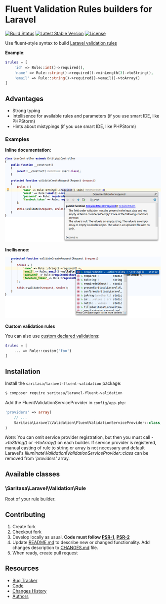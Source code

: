 # Fluent Validation Rules builders for Laravel 

[![Build Status](https://travis-ci.org/Saritasa/php-laravel-fluent-validation.svg?branch=master)](https://travis-ci.org/Saritasa/php-laravel-fluent-validation)
[![Latest Stable Version](https://poser.pugx.org/saritasa/laravel-fluent-validation/v/stable)](https://packagist.org/packages/saritasa/laravel-fluent-validation)
[![License](https://poser.pugx.org/saritasa/laravel-fluent-validation/license)](https://packagist.org/packages/saritasa/laravel-fluent-validation)

Use fluent-style syntax to build [Laravel validation rules](https://laravel.com/docs/5.4/validation#available-validation-rules)

**Example**:
```php
$rules = [
    'id' => Rule::int()->required(),
    'name' => Rule::string()->required()->minLength(3)->toString(),
    'email' => Rule::string()->required()->email()->toArray()
]
```
## Advantages
* Strong typing
* Intellisence for available rules and parameters (if you use smart IDE, like PHPStorm)
* Hints about mistypings (if you use smart IDE, like PHPStorm)

### Examples
**Inline documentation:**

![Inline documentation](docs/inline_docs.png)

**Inellisence:**

![Intelisence](docs/intellisence.png)

**Custom validation rules**

You can also use [custom declared validations](https://laravel.com/docs/5.4/validation#custom-validation-rules):

```php
$rules = [
    ... => Rule::custom('foo')
]
```


## Installation

Install the ```saritasa/laravel-fluent-validation``` package:

```bash
$ composer require saritasa/laravel-fluent-validation
```
Add the FluentValidationServiceProvider in ``config/app.php``:

```php
'providers' => array(
    // ...
    Saritasa\Laravel\Validation\FluentValidationServiceProvider::class,
)
```
*Note:* You can omit service provider registration, but then you must call
*->toString()* or *->toArray()* on each builder.
If service provider is registered, manual casting of rule to string or array
is not necessary and default Laravel's *Illuminate\Validation\ValidationServiceProvider::class* 
can be removed from *'providers'* array.


## Available classes

### \Saritasa\Laravel\Validation\Rule
Root of your rule builder.

## Contributing

1. Create fork
2. Checkout fork
3. Develop locally as usual. **Code must follow [PSR-1](http://www.php-fig.org/psr/psr-1/), [PSR-2](http://www.php-fig.org/psr/psr-2/)**
4. Update [README.md](README.md) to describe new or changed functionality. Add changes description to [CHANGES.md](CHANGES.md) file.
5. When ready, create pull request

## Resources

* [Bug Tracker](http://github.com/saritasa/php-laravel-fluent-validation/issues)
* [Code](http://github.com/saritasa/php-laravel-fluent-validation)
* [Changes History](CHANGES.md)
* [Authors](http://github.com/saritasa/php-laravel-fluent-validation/contributors)
